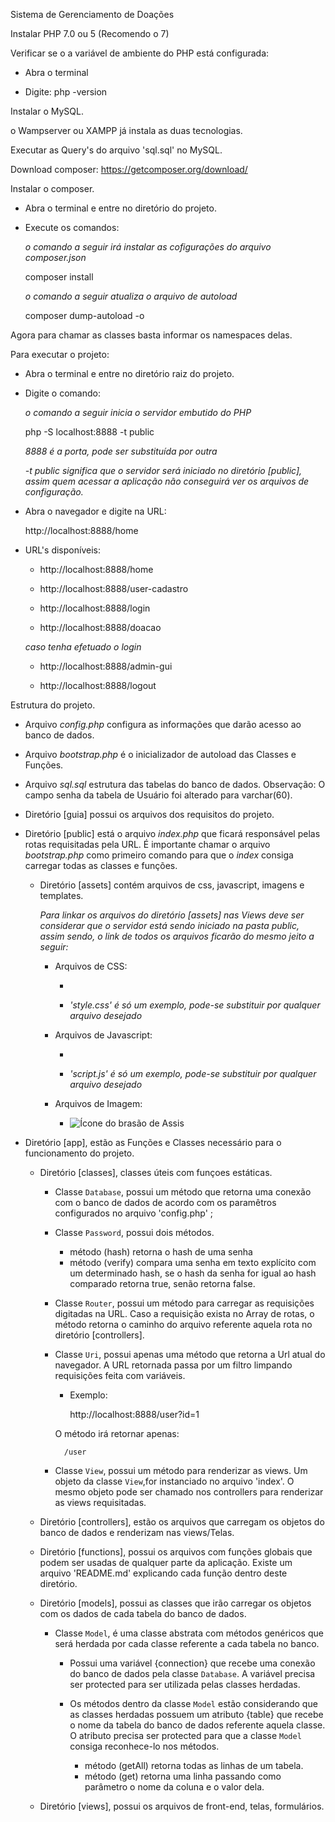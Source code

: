 Sistema de Gerenciamento de Doações

Instalar PHP 7.0 ou 5 (Recomendo o 7)

Verificar se o a variável de ambiente do PHP está configurada:

- Abra o terminal

- Digite: php -version

Instalar o MySQL.

o Wampserver ou XAMPP já instala as duas tecnologias.

Executar as Query's do arquivo 'sql.sql' no MySQL.

Download composer: https://getcomposer.org/download/

Instalar o composer.

- Abra o terminal e entre no diretório do projeto.

- Execute os comandos:

    *o comando a seguir irá instalar as cofigurações do arquivo composer.json*
    
    composer install

    *o comando a seguir atualiza o arquivo de autoload*

    composer dump-autoload -o

Agora para chamar as classes basta informar os namespaces delas.

Para executar o projeto:

- Abra o terminal e entre no diretório raiz do projeto.

- Digite o comando:

    *o comando a seguir inicia o servidor embutido do PHP*
    
    php -S localhost:8888 -t public

    *8888 é a porta, pode ser substituída por outra*

    *-t public significa que o servidor será iniciado no diretório [public], assim quem acessar a aplicação não conseguirá ver os arquivos de configuração.*

- Abra o navegador e digite na URL:

    http://localhost:8888/home

- URL's disponíveis:

    - http://localhost:8888/home
    
    - http://localhost:8888/user-cadastro

    - http://localhost:8888/login

    - http://localhost:8888/doacao

    *caso tenha efetuado o login*
    
    - http://localhost:8888/admin-gui

    - http://localhost:8888/logout


Estrutura do projeto.

- Arquivo *config.php* configura as informações que darão acesso ao banco de dados.

- Arquivo *bootstrap.php* é o inicializador de autoload das Classes e Funções.

- Arquivo *sql.sql* estrutura das tabelas do banco de dados. Observação: O campo senha da tabela de Usuário foi alterado para varchar(60).

- Diretório [guia] possui os arquivos dos requisitos do projeto.

- Diretório [public] está o arquivo *index.php* que ficará responsável pelas rotas requisitadas pela URL. É importante chamar o arquivo *bootstrap.php* como primeiro comando para que o *index* consiga carregar todas as classes e funções.

    - Diretório [assets] contém arquivos de css, javascript, imagens e templates.

        *Para linkar os arquivos do diretório [assets] nas Views deve ser considerar que o servidor está sendo iniciado na pasta public, assim sendo, o link de todos os arquivos ficarão do mesmo jeito a seguir:*

        - Arquivos de CSS:
            
            - *<link rel="stylesheet" href="assets/css/style.css">*

            - *'style.css' é só um exemplo, pode-se substituir por qualquer arquivo desejado*

        - Arquivos de Javascript:

            - *<script src="assets/js/script.js"> </script>*
    
            - *'script.js' é só um exemplo, pode-se substituir por qualquer arquivo desejado*

        - Arquivos de Imagem:

            - <img src="assets/images/brasao-assis.jpg" alt="Ícone do brasão de Assis" />

- Diretório [app], estão as Funções e Classes necessário para o funcionamento do projeto.

    - Diretório [classes], classes úteis com funçoes estáticas.

        - Classe `Database`, possui um método que retorna uma conexão com o banco de dados de acordo com os paramêtros configurados no arquivo 'config.php' ;

        - Classe `Password`, possui dois métodos.

            - método (hash) retorna o hash de uma senha
            - método (verify) compara uma senha em texto explícito com um determinado hash, se o hash da senha for igual ao hash comparado retorna true, senão retorna false.
        
        - Classe `Router`, possui um método para carregar as requisições digitadas na URL. Caso a requisição exista no Array de rotas, o método retorna o caminho do arquivo referente aquela rota no diretório [controllers].

        - Classe `Uri`, possui apenas uma método que retorna a Url atual do navegador. A URL retornada passa por um filtro limpando requisições feita com variáveis.

            - Exemplo:

                http://localhost:8888/user?id=1

            O método irá retornar apenas:

                /user
        
        - Classe `View`, possui um método para renderizar as views. Um objeto da classe `View`,for instanciado no arquivo 'index'. O mesmo objeto pode ser chamado nos controllers para renderizar as views requisitadas.

    - Diretório [controllers], estão os arquivos que carregam os objetos do banco de dados e renderizam nas views/Telas.

    - Diretório [functions], possui os arquivos com funções globais que podem ser usadas de qualquer parte da aplicação. Existe um arquivo 'README.md' explicando cada função dentro deste diretório.

    - Diretório [models], possui as classes que irão carregar os objetos com os dados de cada tabela do banco de dados.

        - Classe `Model`, é uma classe abstrata com métodos genéricos que será herdada por cada classe referente a cada tabela no banco.

            - Possui uma variável {connection} que recebe uma conexão do banco de dados pela classe `Database`. A variável precisa ser protected para ser utilizada pelas classes herdadas.

            - Os métodos dentro da classe `Model` estão considerando que as classes herdadas possuem um atributo {table} que recebe o nome da tabela do banco de dados referente aquela classe. O atributo precisa ser protected para que a classe `Model` consiga reconhece-lo nos métodos.

                - método (getAll) retorna todas as linhas de um tabela.
                - método (get) retorna uma linha passando como parâmetro o nome da coluna e o valor dela.
    
    - Diretório [views], possui os arquivos de front-end, telas, formulários. 